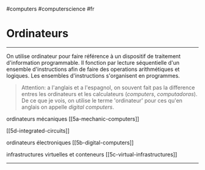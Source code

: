 #computers #computerscience #fr 
# Ordinateurs
---
On utilise ordinateur pour faire référence à un dispositif de traitement d'information programmable. Il fonction par lecture séquentielle d'un ensemble d'instructions afin de faire des operations arithmétiques et logiques. Les ensembles d'instructions s'organisent en programmes.

> Attention: a l'anglais et a l'espagnol, on souvent fait pas la difference entres les ordinateurs et les calculateurs (_computers_, _computadoras_). De ce que je vois, on utilise le terme 'ordinateur' pour ces qu'en anglais on appelle _digital computers_.


ordinateurs mécaniques [[5a-mechanic-computers]]

[[5d-integrated-circuits]]

ordinateurs électroniques [[5b-digital-computers]]

infrastructures virtuelles et conteneurs [[5c-virtual-infrastructures]]



---


